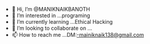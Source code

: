 - 👋 Hi, I’m @MANIKNAIKBANOTH
- 👀 I’m interested in ...programing
- 🌱 I’m currently learning ...Ethical Hacking
- 💞️ I’m looking to collaborate on ...
- 📫 How to reach me ...DM:-mainiknaik138@gmail.com

<!---
MANIKNAIKBANOTH/MANIKNAIKBANOTH is a ✨ special ✨ repository because its `README.md` (this file) appears on your GitHub profile.
You can click the Preview link to take a look at your changes.
--->
